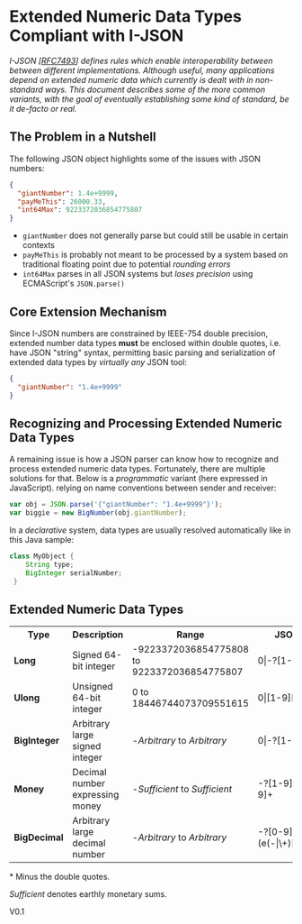 # Extended Numeric Data Types Compliant with I-JSON

*I-JSON [[RFC7493](https://tools.ietf.org/html/rfc7493)] defines rules which enable
interoperability between between different implementations. Although useful, 
many applications depend on extended numeric data which currently is dealt with in 
non-standard ways. This document describes some of the more common variants,
with the goal of eventually establishing some kind of standard, be it de-facto or real.*

## The Problem in a Nutshell
The following JSON object highlights some of the issues with JSON numbers:
```json
{
  "giantNumber": 1.4e+9999,
  "payMeThis": 26000.33,
  "int64Max": 9223372036854775807
}
```
- `giantNumber` does not generally parse but could still be usable in certain contexts
- `payMeThis` is probably not meant to be processed by a system based on traditional floating point due to potential *rounding errors*
- `int64Max` parses in all JSON systems but *loses precision* using ECMAScript's `JSON.parse()`

## Core Extension Mechanism
Since I-JSON numbers are constrained by IEEE-754 double precision, extended number data
types **must** be enclosed within double quotes, i.e. have JSON "string" syntax,
permitting basic parsing and serialization of extended data types by *virtually any* JSON tool:
```json
{
  "giantNumber": "1.4e+9999"
}
```

## Recognizing and Processing Extended Numeric Data Types
A remaining issue is how a JSON parser can know how to recognize and process
extended numeric data types.  Fortunately, there are multiple solutions for that.
Below is a *programmatic* variant (here expressed in JavaScript). relying on
name conventions between sender and receiver:
```javascript
var obj = JSON.parse('{"giantNumber": "1.4e+9999"}');
var biggie = new BigNumber(obj.giantNumber);
```
In a *declarative* system, data types are usually resolved automatically like in this Java sample:
```java
class MyObject {
    String type;
    BigInteger serialNumber;
 }
 ```
    
## Extended Numeric Data Types
<table>
  <tr><th>Type</th><th>Description</th><th>Range</th><th>&nbsp;&nbsp;&nbsp;&nbsp;&nbsp;&nbsp;&nbsp;JSON&nbsp;Syntax&nbsp;*&nbsp;&nbsp;&nbsp;&nbsp;&nbsp;&nbsp;</th></tr>
  <tr><td><b>Long</b></td><td>Signed 64-bit integer</td><td>-9223372036854775808 to 9223372036854775807</td><td>0|-?[1-9][0-9]*</td></tr>
  <tr><td><b>Ulong</b></td><td>Unsigned 64-bit integer</td><td>0 to 18446744073709551615</td><td>0|[1-9][0-9]*</td></tr>
  <tr><td><b>BigInteger</b></td><td>Arbitrary large signed integer</td><td>-<i>Arbitrary</i> to <i>Arbitrary</i></td><td>0|-?[1-9][0-9]*</td></tr>
  <tr><td><b>Money</b></td><td>Decimal number expressing money</td><td>-<i>Sufficient</i> to<i> Sufficient</i></td><td>-?[1-9][0-9]*\.[0-9]+</td></tr>
  <tr><td><b>BigDecimal</b></td><td>Arbitrary large decimal number</td><td>-<i>Arbitrary</i> to <i>Arbitrary</td><td>-?[0-9]+(\.[0-9]+)?(e(-|\+)[0-9]+)?</td></tr>
</table>

\* Minus the double quotes.

*Sufficient* denotes earthly monetary sums.

V0.1
